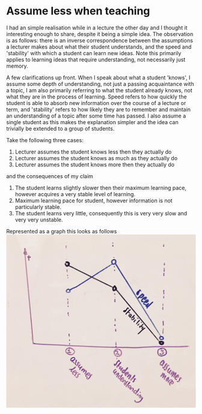 <!-- +++ -->
<!-- date = "2016-09-23T23:14:25+02:00" -->
<!-- title = "Assume less when teaching" -->
<!-- +++ -->
# Assume less when teaching

I had an simple realisation while in a lecture the other day and I thought it interesting enough to share, despite it
being a simple idea. The observation is as follows: there is an inverse correspondence between the assumptions a lecturer
makes about what their student understands, and the speed and 'stability' with which a student can learn new ideas.
Note this primarily applies to learning ideas that require understanding, not necessarily just memory.

A few clarifications up front. When I speak about what a student 'knows', I assume some depth of understanding, not
just a passing acquaintance with a topic, I am also primarily referring to what the student already knows, not what they
are in the process of learning. Speed refers to how quickly the student is able to absorb new information over
the course of a lecture or term, and 'stability' refers to how likely they are to remember and maintain an understanding
of a topic after some time has passed. I also assume a single student as this makes the explanation simpler and the idea
can trivially be extended to a group of students.

Take the following three cases:

1. Lecturer assumes the student knows less then they actually do
2. Lecturer assumes the student knows as much as they actually do
3. Lecturer assumes the student knows more then they actually do

and the consequences of my claim

1. The student learns slightly slower then their maximum learning pace, however acquires a very stable level of learning.
2. Maximum learning pace for student, however information is not particularly stable.
3. The student learns very little, consequently this is very very slow and very very unstable.

Represented as a graph this looks as follows
![alt text](/images/assume-less-when-teaching_01.jpg)
